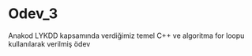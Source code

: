 # Odev_3
Anakod LYKDD kapsamında verdiğimiz temel C++ ve algoritma for loopu kullanılarak verilmiş ödev
